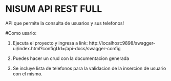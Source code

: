 # NISUM API REST FULL
API que permite la consulta de usuarios y sus telefonos!

#Como usarlo:
1. Ejecuta el proyecto y ingresa a link: http://localhost:9898/swagger-ui/index.html?configUrl=/api-docs/swagger-config

2. Puedes hacer un crud con la documentacion generada

3. Se incluye lista de telefonos para la validacion de la insercion de usuario con el mismo.

